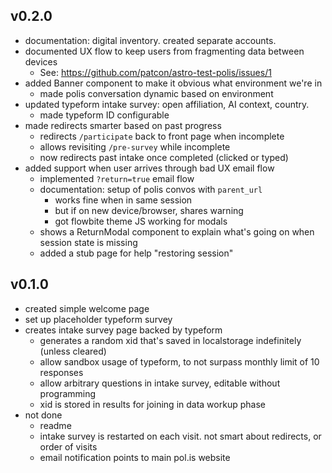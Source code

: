 ## v0.2.0

- documentation: digital inventory. created separate accounts.
- documented UX flow to keep users from fragmenting data between devices
  - See: https://github.com/patcon/astro-test-polis/issues/1
- added Banner component to make it obvious what environment we're in
  - made polis conversation dynamic based on environment
- updated typeform intake survey: open affiliation, AI context, country.
  - made typeform ID configurable
- made redirects smarter based on past progress
  - redirects `/participate` back to front page when incomplete
  - allows revisiting `/pre-survey` while incomplete
  - now redirects past intake once completed (clicked or typed)
- added support when user arrives through bad UX email flow
  - implemented `?return=true` email flow
  - documentation: setup of polis convos with `parent_url`
    - works fine when in same session
    - but if on new device/browser, shares warning
    - got flowbite theme JS working for modals
  - shows a ReturnModal component to explain what's going on when session state is missing
  - added a stub page for help "restoring session"

## v0.1.0

- created simple welcome page
- set up placeholder typeform survey
- creates intake survey page backed by typeform
  - generates a random xid that's saved in localstorage indefinitely (unless cleared)
  - allow sandbox usage of typeform, to not surpass monthly limit of 10 responses
  - allow arbitrary questions in intake survey, editable without programming
  - xid is stored in results for joining in data workup phase
- not done
  - readme
  - intake survey is restarted on each visit. not smart about redirects, or order of visits
  - email notification points to main pol.is website


